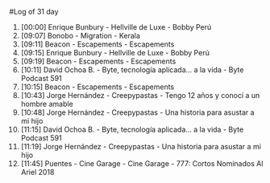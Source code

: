 #Log of 31 day

1. [00:00] Enrique Bunbury - Hellville de Luxe - Bobby Perú
1. [09:07] Bonobo - Migration - Kerala
1. [09:11] Beacon - Escapements - Escapements
1. [09:15] Enrique Bunbury - Hellville de Luxe - Bobby Perú
1. [09:19] Beacon - Escapements - Escapements
1. [10:11] David Ochoa B. - Byte, tecnología aplicada... a la vida - Byte Podcast 591
1. [10:15] Beacon - Escapements - Escapements
1. [10:43] Jorge Hernández - Creepypastas - Tengo 12 años y conocí a un hombre amable
1. [10:48] Jorge Hernández - Creepypastas - Una historia para asustar a mi hijo
1. [11:15] David Ochoa B. - Byte, tecnología aplicada... a la vida - Byte Podcast 591
1. [11:19] Jorge Hernández - Creepypastas - Una historia para asustar a mi hijo
1. [11:45] Puentes - Cine Garage - Cine Garage - 777: Cortos Nominados Al Ariel 2018
